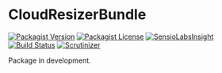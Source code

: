CloudResizerBundle
==================

[![Packagist Version](http://img.shields.io/packagist/v/crowdreactive/cloud-resizer-bundle.svg)](http://packagist.org/packages/crowdreactive/cloud-resizer-bundle)
[![Packagist License](http://img.shields.io/packagist/l/crowdreactive/cloud-resizer-bundle.svg)](http://packagist.org/packages/crowdreactive/cloud-resizer-bundle)
[![SensioLabsInsight](https://insight.sensiolabs.com/projects/619824ac-1647-4852-a371-37d1e30e5202/mini.png)](https://insight.sensiolabs.com/projects/619824ac-1647-4852-a371-37d1e30e5202)
[![Build Status](http://img.shields.io/travis/CrowdReactive/CloudResizerBundle/master.svg)](https://travis-ci.org/CrowdReactive/CloudResizerBundle)
[![Scrutinizer](http://img.shields.io/scrutinizer/g/CrowdReactive/CloudResizerBundle.svg)](https://scrutinizer-ci.com/g/CrowdReactive/CloudResizerBundle)

Package in development.
